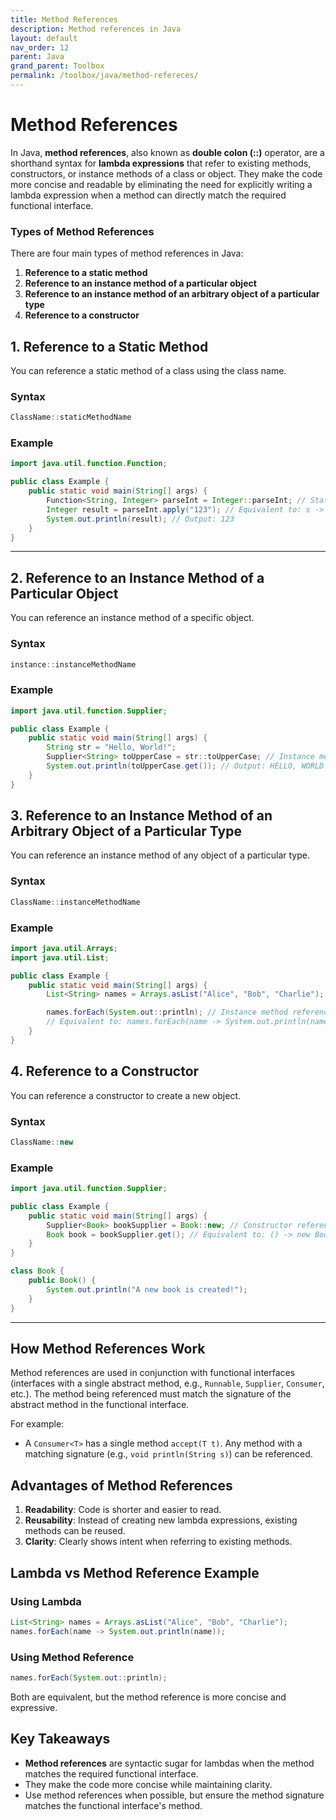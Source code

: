 ```yaml
---
title: Method References
description: Method references in Java
layout: default
nav_order: 12
parent: Java
grand_parent: Toolbox
permalink: /toolbox/java/method-refereces/
---
```


# Method References

In Java, **method references**, also known as **double colon (::)** operator, are a shorthand syntax for **lambda expressions** that refer to existing methods, constructors, or instance methods of a class or object. They make the code more concise and readable by eliminating the need for explicitly writing a lambda expression when a method can directly match the required functional interface.

### **Types of Method References**

There are four main types of method references in Java:

1. **Reference to a static method**
2. **Reference to an instance method of a particular object**
3. **Reference to an instance method of an arbitrary object of a particular type**
4. **Reference to a constructor**

## **1. Reference to a Static Method**

You can reference a static method of a class using the class name.

### Syntax

```java
ClassName::staticMethodName
```

### Example

```java
import java.util.function.Function;

public class Example {
    public static void main(String[] args) {
        Function<String, Integer> parseInt = Integer::parseInt; // Static method reference
        Integer result = parseInt.apply("123"); // Equivalent to: s -> Integer.parseInt(s)
        System.out.println(result); // Output: 123
    }
}
```

---

## **2. Reference to an Instance Method of a Particular Object**

You can reference an instance method of a specific object.

### Syntax

```java
instance::instanceMethodName
```

### Example

```java
import java.util.function.Supplier;

public class Example {
    public static void main(String[] args) {
        String str = "Hello, World!";
        Supplier<String> toUpperCase = str::toUpperCase; // Instance method reference
        System.out.println(toUpperCase.get()); // Output: HELLO, WORLD!
    }
}
```

## **3. Reference to an Instance Method of an Arbitrary Object of a Particular Type**

You can reference an instance method of any object of a particular type.

### Syntax

```java
ClassName::instanceMethodName
```

### Example

```java
import java.util.Arrays;
import java.util.List;

public class Example {
    public static void main(String[] args) {
        List<String> names = Arrays.asList("Alice", "Bob", "Charlie");

        names.forEach(System.out::println); // Instance method reference
        // Equivalent to: names.forEach(name -> System.out.println(name))
    }
}
```

## **4. Reference to a Constructor**

You can reference a constructor to create a new object.

### Syntax

```java
ClassName::new
```

### Example

```java
import java.util.function.Supplier;

public class Example {
    public static void main(String[] args) {
        Supplier<Book> bookSupplier = Book::new; // Constructor reference
        Book book = bookSupplier.get(); // Equivalent to: () -> new Book()
    }
}

class Book {
    public Book() {
        System.out.println("A new book is created!");
    }
}
```

---

## **How Method References Work**

Method references are used in conjunction with functional interfaces (interfaces with a single abstract method, e.g., `Runnable`, `Supplier`, `Consumer`, etc.). The method being referenced must match the signature of the abstract method in the functional interface.

For example:

- A `Consumer<T>` has a single method `accept(T t)`. Any method with a matching signature (e.g., `void println(String s)`) can be referenced.

## **Advantages of Method References**

1. **Readability**: Code is shorter and easier to read.
2. **Reusability**: Instead of creating new lambda expressions, existing methods can be reused.
3. **Clarity**: Clearly shows intent when referring to existing methods.

## **Lambda vs Method Reference Example**

### Using Lambda

```java
List<String> names = Arrays.asList("Alice", "Bob", "Charlie");
names.forEach(name -> System.out.println(name));
```

### Using Method Reference

```java
names.forEach(System.out::println);
```

Both are equivalent, but the method reference is more concise and expressive.

## **Key Takeaways**

- **Method references** are syntactic sugar for lambdas when the method matches the required functional interface.
- They make the code more concise while maintaining clarity.
- Use method references when possible, but ensure the method signature matches the functional interface's method.
